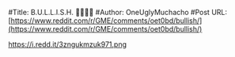 #Title: B.U.L.L.I.S.H. 🚀🚀🚀🚀
#Author: OneUglyMuchacho
#Post URL: [https://www.reddit.com/r/GME/comments/oet0bd/bullish/](https://www.reddit.com/r/GME/comments/oet0bd/bullish/)


https://i.redd.it/3zngukmzuk971.png